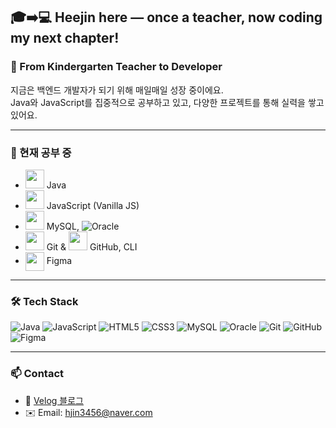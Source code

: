 ## 🎓➡️💻 Heejin here — once a teacher, now coding my next chapter!


### 🌱 From Kindergarten Teacher to Developer  
지금은 백엔드 개발자가 되기 위해 매일매일 성장 중이에요.  
Java와 JavaScript를 집중적으로 공부하고 있고, 다양한 프로젝트를 통해 실력을 쌓고 있어요.

---

### 🧠 현재 공부 중
- <img src="https://cdn.jsdelivr.net/gh/devicons/devicon/icons/java/java-original.svg" width="30"/> Java <br>
- <img src="https://cdn.jsdelivr.net/gh/devicons/devicon/icons/javascript/javascript-original.svg" width="30"/> JavaScript (Vanilla JS) <br>
- <img src="https://cdn.jsdelivr.net/gh/devicons/devicon/icons/mysql/mysql-original.svg" width="30"/> MySQL, ![Oracle](https://img.shields.io/badge/Oracle-F80000?style=for-the-badge&logo=oracle&logoColor=white) <br>
- <img src="https://cdn.jsdelivr.net/gh/devicons/devicon/icons/git/git-original.svg" width="30"/> Git & <img src="https://img.shields.io/badge/GitHub-181717?style=for-the-badge&logo=github&logoColor=white" width="30"/> GitHub, CLI <br>
- <img src="https://cdn.jsdelivr.net/gh/devicons/devicon/icons/figma/figma-original.svg" width="30" style="vertical-align: middle;"/> Figma
---

### 🛠 Tech Stack

![Java](https://img.shields.io/badge/Java-007396?style=for-the-badge&logo=java&logoColor=white)
![JavaScript](https://img.shields.io/badge/JavaScript-F7DF1E?style=for-the-badge&logo=javascript&logoColor=black)
![HTML5](https://img.shields.io/badge/HTML5-E34F26?style=for-the-badge&logo=html5&logoColor=white)
![CSS3](https://img.shields.io/badge/CSS3-1572B6?style=for-the-badge&logo=css3&logoColor=white)
![MySQL](https://img.shields.io/badge/MySQL-4479A1?style=for-the-badge&logo=mysql&logoColor=white)
![Oracle](https://img.shields.io/badge/Oracle-F80000?style=for-the-badge&logo=oracle&logoColor=white)
![Git](https://img.shields.io/badge/Git-F05032?style=for-the-badge&logo=git&logoColor=white)
![GitHub](https://img.shields.io/badge/GitHub-181717?style=for-the-badge&logo=github&logoColor=white)
![Figma](https://img.shields.io/badge/Figma-F24E1E?style=for-the-badge&logo=figma&logoColor=white)

---

### 📫 Contact
- 📒 [Velog 블로그](https://velog.io/@hjin3456)
- ✉️ Email: hjin3456@naver.com



